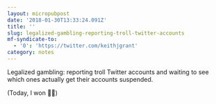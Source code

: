 ```yaml
---
layout: micropubpost
date: '2018-01-30T13:33:24.091Z'
title: ''
slug: legalized-gambling-reporting-troll-twitter-accounts
mf-syndicate-to:
  - '0': 'https://twitter.com/keithjgrant'
category: notes
---
```

Legalized gambling: reporting troll Twitter accounts and waiting to see which ones actually get their accounts suspended.

(Today, I won 💪🏻)
